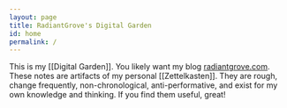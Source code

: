 ```yaml
---
layout: page
title: RadiantGrove's Digital Garden
id: home
permalink: /
---
```

This is my [[Digital Garden]]. You likely want my blog [radiantgrove.com](https://radiantgrove.com). These notes are artifacts of my personal [[Zettelkasten]]. They are rough, change frequently, non-chronological, anti-performative, and exist for my own knowledge and thinking. If you find them useful, great!